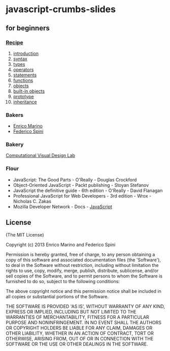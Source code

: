 # javascript-crumbs-slides

## for beginners

### [Recipe](https://github.com/cvdlab/javascript-crumbs-slides/blob/master/chapters/Readme.md)

1. [introduction](https://github.com/cvdlab/javascript-crumbs-slides/blob/master/chapters/introduction/Readme.md)
2. [syntax](https://github.com/cvdlab/javascript-crumbs-slides/blob/master/chapters/syntax/Readme.md)
3. [types](https://github.com/cvdlab/javascript-crumbs-slides/blob/master/chapters/types/Readme.md)
4. [operators](https://github.com/cvdlab/javascript-crumbs-slides/blob/master/chapters/operators/Readme.md)
5. [statements](https://github.com/cvdlab/javascript-crumbs-slides/blob/master/chapters/statements/Readme.md)
6. [functions](https://github.com/cvdlab/javascript-crumbs-slides/blob/master/chapters/functions/Readme.md)
7. [objects](https://github.com/cvdlab/javascript-crumbs-slides/blob/master/chapters/objects/Readme.md)
8. [built-in objects](https://github.com/cvdlab/javascript-crumbs-slides/blob/master/chapters/built-in/Readme.md)
9. [prototype](https://github.com/cvdlab/javascript-crumbs-slides/blob/master/chapters/prototype/Readme.md)
10. [inheritance](https://github.com/cvdlab/javascript-crumbs-slides/blob/master/chapters/inheritance/Readme.md)

### Bakers

- [Enrico Marino](http://onirame.com)
- [Federico Spini](http://federicospini.com)

### Bakery

[Computational Visual Design Lab](http://dia.uniroma3.it/~cvdlab/)

### Flour

- JavaScript: The Good Parts - O'Really - Douglas Crockford 
- Object-Oriented JavaScript - Packt publishing - Stoyan Stefanov
- JavaScript the definitive guide - 6th edition - O'Really - David Flanagan
- Professional JavaScript for Web Developers - 3rd edition - Wrox - Nicholas C. Zakas
- Mozilla Developer Network - Docs - [JavaScript](https://developer.mozilla.org/en/JavaScript)

## License

(The MIT License)

Copyright (c) 2013 Enrico Marino and Federico Spini

Permission is hereby granted, free of charge, to any person obtaining
a copy of this software and associated documentation files (the
'Software'), to deal in the Software without restriction, including
without limitation the rights to use, copy, modify, merge, publish,
distribute, sublicense, and/or sell copies of the Software, and to
permit persons to whom the Software is furnished to do so, subject to
the following conditions:

The above copyright notice and this permission notice shall be
included in all copies or substantial portions of the Software.

THE SOFTWARE IS PROVIDED 'AS IS', WITHOUT WARRANTY OF ANY KIND,
EXPRESS OR IMPLIED, INCLUDING BUT NOT LIMITED TO THE WARRANTIES OF
MERCHANTABILITY, FITNESS FOR A PARTICULAR PURPOSE AND NONINFRINGEMENT.
IN NO EVENT SHALL THE AUTHORS OR COPYRIGHT HOLDERS BE LIABLE FOR ANY
CLAIM, DAMAGES OR OTHER LIABILITY, WHETHER IN AN ACTION OF CONTRACT,
TORT OR OTHERWISE, ARISING FROM, OUT OF OR IN CONNECTION WITH THE
SOFTWARE OR THE USE OR OTHER DEALINGS IN THE SOFTWARE.
